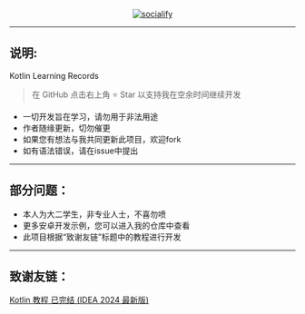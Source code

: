 <p align="center">
    <a href="https://github.com/HdShare/WAuxiliary_Public">
        <img src="https://socialify.git.ci/Evening-01/Kt-Learning/image?font=Source+Code+Pro&forks=1&issues=1&language=1&name=1&owner=1&pattern=Circuit+Board&pulls=1&stargazers=1&theme=Light" alt="socialify"/>
    </a>
</p>

---

## 说明:

Kotlin Learning Records
> 在 GitHub 点击右上角 ⭐ Star 以支持我在空余时间继续开发
- 一切开发旨在学习，请勿用于非法用途
- 作者随缘更新，切勿催更
- 如果您有想法与我共同更新此项目，欢迎fork
- 如有语法错误，请在issue中提出

---

## 部分问题：
- 本人为大二学生，非专业人士，不喜勿喷
- 更多安卓开发示例，您可以进入我的仓库中查看
- 此项目根据“致谢友链”标题中的教程进行开发

---

## 致谢友链：

[Kotlin 教程 已完结 (IDEA 2024 最新版)](https://www.bilibili.com/video/BV1P94y1c7tV)
